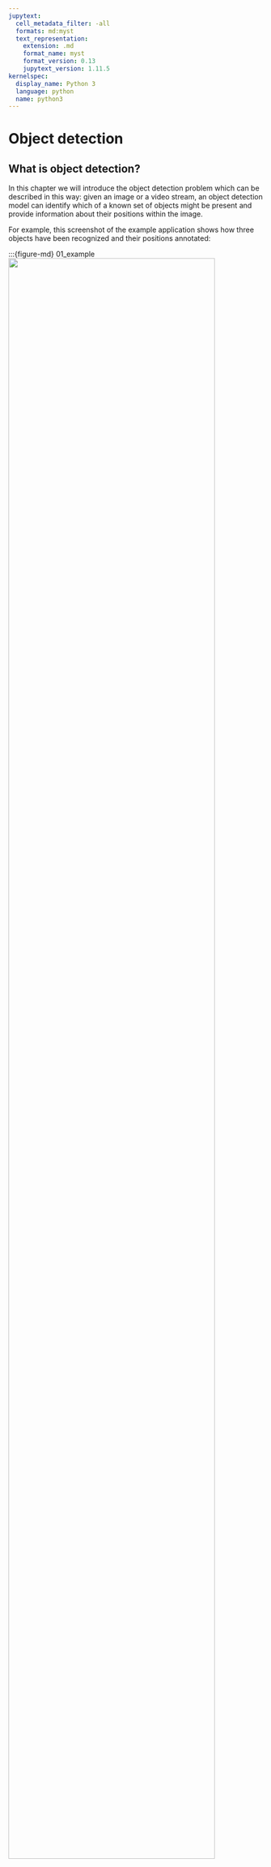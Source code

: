 ```yaml
---
jupytext:
  cell_metadata_filter: -all
  formats: md:myst
  text_representation:
    extension: .md
    format_name: myst
    format_version: 0.13
    jupytext_version: 1.11.5
kernelspec:
  display_name: Python 3
  language: python
  name: python3
---
```


# Object detection

## What is object detection?

In this chapter we will introduce the object detection problem which can be described in this way: given an image or a video stream, an object detection model can identify which of a known set of objects might be present and provide information about their positions within the image.

For example, this screenshot of the example application shows how three objects have been recognized and their positions annotated:

:::{figure-md} 01_example
<img src="../../images/deep-learning/objdet/01_example.png" width="90%" class="bg-white mb-1">

Example of the object detection task
:::

Object detection has now been widely used in many real-world applications, such as autonomous driving, robot vision, video surveillance, etc. The following image shows the growing number of publications that are associated with “object detection” over the past two decades.

:::{figure-md} 02_number_of_pu
<img src="../../images/deep-learning/objdet/02_number_of_pub.png" width="90%" class="bg-white mb-1">

The increasing number of publications in object detection from 1998 to 2021
:::


## Challenges

In addition to some common challenges in other computer vision tasks such as objects under different viewpoints, illuminations,and intra-class variations, the challenges in object detection include but are not limited to the following aspects: 

- object rotation and scale changes (e.g., small objects);
- accurate object localization;
- dense and occluded object detection;
- speed up of detection, etc.

## History & classic models

Since image classification is a classic task for computer vision, there are several models that are well-performed in the past. We can list them as follows: Faster R-CNN, Mask R-CNN, YOLO, FCOS, DETR. In this part, we will introduce them in order.

### Faster R-CNN

Faster R-CNN is a single, unified network for object detection that utilizes a region proposal network (RPN) with the CNN model2. The RPN shares full-image convolutional features with the detection network, enabling nearly cost-free region proposals2. It is a fully convolutional network that simultaneously predicts object bounds and objectness scores at each position.

:::{figure-md} 03_faster_rcnn
<img src="../../images/deep-learning/objdet/03_faster_rcnn.png" width="90%" class="bg-white mb-1">

The structure of Faster RCNN {cite}`faster_structure`
:::

```{note}
We can see the paper [here](https://arxiv.org/pdf/1506.01497.pdf).
```

#### Code

Due to the complexity, here we just introduce the key parts of the model, Region Proposal Network(RPN).

```{code-cell}
import tensorflow as tf
import numpy as np

def rpn_head(featuremap, channel, num_anchors):
    """
    Returns:
        label_logits: fHxfWxNA
        box_logits: fHxfWxNAx4
    """
    with argscope(Conv2D, data_format='channels_first',
                  kernel_initializer=tf.random_normal_initializer(stddev=0.01)):
        hidden = Conv2D('conv0', featuremap, channel, 3, activation=tf.nn.relu)

        label_logits = Conv2D('class', hidden, num_anchors, 1)
        box_logits = Conv2D('box', hidden, 4 * num_anchors, 1)
        # 1, NA(*4), im/16, im/16 (NCHW)

        label_logits = tf.transpose(label_logits, [0, 2, 3, 1])  # 1xfHxfWxNA
        label_logits = tf.squeeze(label_logits, 0)  # fHxfWxNA

        shp = tf.shape(box_logits)  # 1x(NAx4)xfHxfW
        box_logits = tf.transpose(box_logits, [0, 2, 3, 1])  # 1xfHxfWx(NAx4)
        box_logits = tf.reshape(box_logits, tf.stack([shp[2], shp[3], num_anchors, 4]))  # fHxfWxNAx4
    return label_logits, box_logits
```

```{seealso}
The complete version of Faster R-CNN can be found [here](https://github.com/tensorpack/tensorpack/tree/master/examples/FasterRCNN).
```

### Mask R-CNN

Mask R-CNN is a deep neural network aimed to solve both object detection and instance segmentation problems. In other words, it can separate different objects in an image. You give it an image, it gives you the object bounding boxes, classes and masks. Mask R-CNN was developed on top of Faster R-CNN, a Region-Based Convolutional Neural Network. It is simple to train and adds only a small overhead to Faster R-CNN, running at 5 fps.

:::{figure-md} 04_mask_rcnn
<img src="../../images/deep-learning/objdet/04_mask_rcnn.png" width="90%" class="bg-white mb-1">

The structure of Mask RCNN {cite}`mask_structure`
:::

```{note}
We can see the paper [here](https://arxiv.org/pdf/1703.06870v3.pdf).
```

#### Code

The key parts in Mask RCNN are:

- RoIAlign

```{code-cell}
import tensorflow as tf

def crop_and_resize(image, boxes, box_ind, crop_size, pad_border=True):
    """
    Aligned version of tf.image.crop_and_resize, following our definition of floating point boxes.

    Args:
        image: NCHW
        boxes: nx4, x1y1x2y2
        box_ind: (n,)
        crop_size (int):
    Returns:
        n,C,size,size
    """
    assert isinstance(crop_size, int), crop_size
    boxes = tf.stop_gradient(boxes)

    # TF's crop_and_resize produces zeros on border
    if pad_border:
        # this can be quite slow
        image = tf.pad(image, [[0, 0], [0, 0], [1, 1], [1, 1]], mode='SYMMETRIC')
        boxes = boxes + 1

    @under_name_scope()
    def transform_fpcoor_for_tf(boxes, image_shape, crop_shape):
        """
        The way tf.image.crop_and_resize works (with normalized box):
        Initial point (the value of output[0]): x0_box * (W_img - 1)
        Spacing: w_box * (W_img - 1) / (W_crop - 1)
        Use the above grid to bilinear sample.

        However, what we want is (with fpcoor box):
        Spacing: w_box / W_crop
        Initial point: x0_box + spacing/2 - 0.5
        (-0.5 because bilinear sample (in my definition) assumes floating point coordinate
         (0.0, 0.0) is the same as pixel value (0, 0))

        This function transform fpcoor boxes to a format to be used by tf.image.crop_and_resize

        Returns:
            y1x1y2x2
        """
        x0, y0, x1, y1 = tf.split(boxes, 4, axis=1)

        spacing_w = (x1 - x0) / tf.cast(crop_shape[1], tf.float32)
        spacing_h = (y1 - y0) / tf.cast(crop_shape[0], tf.float32)

        imshape = [tf.cast(image_shape[0] - 1, tf.float32), tf.cast(image_shape[1] - 1, tf.float32)]
        nx0 = (x0 + spacing_w / 2 - 0.5) / imshape[1]
        ny0 = (y0 + spacing_h / 2 - 0.5) / imshape[0]

        nw = spacing_w * tf.cast(crop_shape[1] - 1, tf.float32) / imshape[1]
        nh = spacing_h * tf.cast(crop_shape[0] - 1, tf.float32) / imshape[0]

        return tf.concat([ny0, nx0, ny0 + nh, nx0 + nw], axis=1)

    image_shape = tf.shape(image)[2:]

    boxes = transform_fpcoor_for_tf(boxes, image_shape, [crop_size, crop_size])
    image = tf.transpose(image, [0, 2, 3, 1])   # nhwc
    ret = tf.image.crop_and_resize(
        image, boxes, tf.cast(box_ind, tf.int32),
        crop_size=[crop_size, crop_size])
    ret = tf.transpose(ret, [0, 3, 1, 2])   # ncss
    return ret


def roi_align(featuremap, boxes, resolution):
    """
    Args:
        featuremap: 1xCxHxW
        boxes: Nx4 floatbox
        resolution: output spatial resolution

    Returns:
        NxCx res x res
    """
    # sample 4 locations per roi bin
    ret = crop_and_resize(
        featuremap, boxes,
        tf.zeros(tf.shape(boxes)[0], dtype=tf.int32),
        resolution * 2)
    try:
        avgpool = tf.nn.avg_pool2d
    except AttributeError:
        avgpool = tf.nn.avg_pool
    ret = avgpool(ret, [1, 1, 2, 2], [1, 1, 2, 2], padding='SAME', data_format='NCHW')
    return ret
```

- Mask

```{code-cell}
import tensorflow as tf

def maskrcnn_upXconv_head(feature, num_category, num_convs, norm=None):
    """
    Args:
        feature (NxCx s x s): size is 7 in C4 models and 14 in FPN models.
        num_category(int):
        num_convs (int): number of convolution layers
        norm (str or None): either None or 'GN'

    Returns:
        mask_logits (N x num_category x 2s x 2s):
    """
    assert norm in [None, 'GN'], norm
    l = feature
    with argscope([Conv2D, Conv2DTranspose], data_format='channels_first',
                  kernel_initializer=tfv1.variance_scaling_initializer(
                      scale=2.0, mode='fan_out',
                      distribution='untruncated_normal')):
        # c2's MSRAFill is fan_out
        for k in range(num_convs):
            l = Conv2D('fcn{}'.format(k), l, cfg.MRCNN.HEAD_DIM, 3, activation=tf.nn.relu)
            if norm is not None:
                l = GroupNorm('gn{}'.format(k), l)
        l = Conv2DTranspose('deconv', l, cfg.MRCNN.HEAD_DIM, 2, strides=2, activation=tf.nn.relu)
        l = Conv2D('conv', l, num_category, 1, kernel_initializer=tf.random_normal_initializer(stddev=0.001))
    return l
```

### FCOS

FCOS (Fully Convolutional One-Stage Object Detection) is a one-stage object detection algorithm that uses a fully convolutional architecture to detect objects. It is a simple and effective method for object detection that does not require region proposal networks (RPNs) or anchor boxes.

:::{figure-md} 05_fcos
<img src="../../images/deep-learning/objdet/05_fcos.png" width="90%" class="bg-white mb-1">

The structure of FCOS {cite}`fcos_structure`
:::

```{note}
We can see the paper [here](https://arxiv.org/pdf/1904.01355v5.pdf).
```

#### Code

The key point in FCOS is Center-ness, which is a novel way to calculate target: $centerness = \sqrt{\frac{min(l,r)}{max(l,r)} \frac{min(t,b)}{max(t,b)}}$

:::{figure-md} 06_centerness
<img src="../../images/deep-learning/objdet/06_centerness.png" width="90%" class="bg-white mb-1">

Illustration of centerness {cite}`fcos_structure`
:::

```{code-cell}
import tensorflow as tf

class CenternessNet(tf.keras.layers.Layer):
    def __init__(self, n_anchor, use_bias = None, concat = False, convolution = conf_conv, normalize = None, activation = tf.keras.activations.sigmoid, **kwargs):
        super(CenternessNet, self).__init__(**kwargs)
        self.n_anchor = n_anchor
        self.use_bias = (normalize is None) if use_bias is None else use_bias
        self.concat = concat
        self.activation = activation
        self.convolution = convolution
        self.normalize = normalize

    def build(self, input_shape):
        if not isinstance(input_shape, (tuple, list)):
            input_shape = [input_shape]
        
        self.layers = [self.convolution(self.n_anchor, 3, padding = "same", use_bias = self.use_bias, name = "head")]
        if self.normalize is not None:
            self.layers.append(self.normalize(name = "norm"))
        self.layers.append(tf.keras.layers.Reshape([-1, 1], name = "reshape"))
        if self.concat and 1 < len(input_shape):
            self.post = tf.keras.layers.Concatenate(axis = -2, name = "logits_concat")
        self.act = tf.keras.layers.Activation(self.activation, dtype = tf.float32, name = "logits")

    def call(self, inputs):
        if not isinstance(inputs, (tuple, list)):
            inputs = [inputs]
        out = []
        for x in inputs:
            for l in self.layers:
                x = l(x)
            out.append(x)
        if len(out) == 1:
            out = out[0]
        elif self.concat:
            out = self.post(out)
        if isinstance(out, (tuple, list)):
            out = [self.act(o) for o in out]
        else:
            out = self.act(out)
        return out
```

### DETR

Similar to image classification, Transformer is also used in object detection task, and the classical one is DEtection TRansformer(DETR).

:::{figure-md} 07_DETR
<img src="../../images/deep-learning/objdet/07_detr.png" width="90%" class="bg-white mb-1">

Structure of DETR {cite}`detr_structure`
:::

```{note}
We can see the paper [here](https://arxiv.org/pdf/2005.12872v3.pdf).
```

#### Code

```{code-cell}
import tensorflow as tf
from tensorflow.keras.layers import Dense
from tensorflow.keras.layers import Conv2D
from tensorflow.keras.layers import Embedding

class DETR(tf.keras.Model):
    """ This is the DETR module that performs object detection """
    def __init__(self, 
                 backbone:      tf.keras.Model, 
                 transformer:   tf.keras.Model, 
                 num_classes:   int, 
                 num_queries:   int, 
                 aux_loss:      bool = False, 
                 **kwargs):
                 
        super(DETR, self).__init__(**kwargs)
        self.num_queries = num_queries
        self.transformer = transformer
        hidden_dim = transformer.d_model
        self.class_embed = Dense(num_classes+1, name='class_embed')
        self.bbox_embed = MLP(hidden_dim, 4, 3, name='bbox_embed')
        self.query_embed = Embedding(num_queries, hidden_dim, name='query_embed')
        self.query_embed.build((num_queries, hidden_dim))
        self.input_proj = Conv2D(hidden_dim, 1, name='input_proj')
        self.backbone = backbone
        self.aux_loss = aux_loss

    def call(self, samples: Dict):
        features, pos = self.backbone(samples)
        src, mask = features[-1][1]['img'], features[-1][1]['mask']
        assert mask is not None
        hs = self.transformer(self.input_proj(src), mask, self.query_embed.weights[0], pos[-1][1])
```

```{seealso}
The complete version of DETR can be found [here](https://github.com/PaperCodeReview/DETR-TF).
```

## Your turn! 🚀

TBD.

## Acknowledgments

Thanks to [Tensorpack](https://github.com/tensorpack) for creating the open-source project [tensorpack](https://github.com/tensorpack/tensorpack), [Hyungjin Kim](https://github.com/Burf) for creating the open-source project [TFDetection](https://github.com/Burf/TFDetection) and [PaperCodeReview](https://github.com/PaperCodeReview) for creating the open-source project [DETR-TF](https://github.com/PaperCodeReview/DETR-TF). They inspire the majority of the content in this chapter.

---

```{bibliography}
:filter: docname in docnames
```


